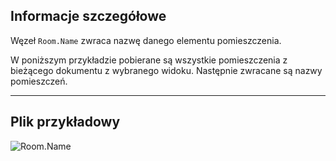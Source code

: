 ## Informacje szczegółowe
Węzeł `Room.Name` zwraca nazwę danego elementu pomieszczenia.

W poniższym przykładzie pobierane są wszystkie pomieszczenia z bieżącego dokumentu z wybranego widoku. Następnie zwracane są nazwy pomieszczeń.
___
## Plik przykładowy

![Room.Name](./Revit.Elements.Room.Name_img.jpg)
